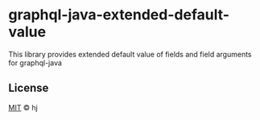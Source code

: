 # graphql-java-extended-default-value
This library provides extended default value of fields and field arguments for graphql-java


## License
[MIT](LICENSE) © hj

